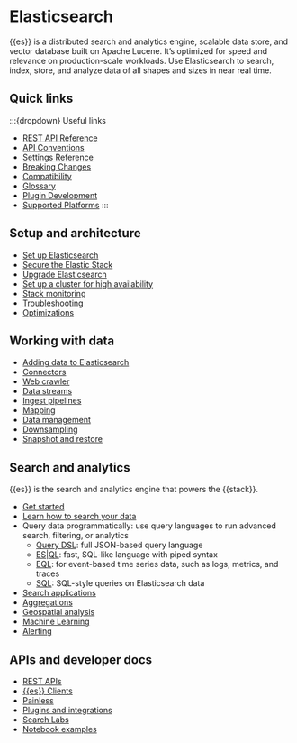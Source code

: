 # Elasticsearch

{{es}} is a distributed search and analytics engine, scalable data store, and vector database built on Apache Lucene. It’s optimized for speed and relevance on production-scale workloads. Use Elasticsearch to search, index, store, and analyze data of all shapes and sizes in near real time.

## Quick links

:::{dropdown} Useful links

- [REST API Reference](./rest-apis/index.md)
- [API Conventions](./rest-apis/api-conventions.md)
- [Settings Reference](https://www.elastic.co/guide/en/elasticsearch/reference/current/settings.html)
- [Breaking Changes](https://www.elastic.co/guide/en/elasticsearch/reference/current/breaking-changes.html)
- [Compatibility](./rest-apis/compatibility.md)
- [Glossary](https://www.elastic.co/guide/en/elasticsearch/reference/current/glossary.html)
- [Plugin Development](https://www.elastic.co/guide/en/elasticsearch/plugins/current/index.html)
- [Supported Platforms](https://www.elastic.co/support/matrix#matrix_jvm)
:::

## Setup and architecture

- [Set up Elasticsearch](docs-content://deploy-manage/deploy/self-managed/installing-elasticsearch.md)
- [Secure the Elastic Stack](docs-content://deploy-manage/security.md)
- [Upgrade Elasticsearch](docs-content://deploy-manage/upgrade/deployment-or-cluster.md)
- [Set up a cluster for high availability](docs-content://deploy-manage/tools.md)
- [Stack monitoring](docs-content://deploy-manage/monitor/stack-monitoring.md)
- [Troubleshooting](docs-content://troubleshoot/elasticsearch.md)
- [Optimizations](docs-content://deploy-manage/production-guidance/optimize-performance.md)

## Working with data

- [Adding data to Elasticsearch](docs-content://manage-data/ingest.md)
- [Connectors](https://www.elastic.co/docs/reference/search-connectors)
- [Web crawler](https://www.elastic.co/search-labs/blog/elastic-open-crawler-release)
- [Data streams](docs-content://manage-data/data-store/data-streams.md)
- [Ingest pipelines](docs-content://manage-data/ingest/transform-enrich/ingest-pipelines.md)
- [Mapping](docs-content://manage-data/data-store/mapping.md)
- [Data management](docs-content://manage-data/lifecycle.md)
- [Downsampling](docs-content://manage-data/lifecycle.md)
- [Snapshot and restore](docs-content://deploy-manage/tools/snapshot-and-restore.md)

## Search and analytics

{{es}} is the search and analytics engine that powers the {{stack}}.

- [Get started](docs-content://get-started/index.md)
- [Learn how to search your data](docs-content://solutions/search/querying-for-search.md)
- Query data programmatically: use query languages to run advanced search, filtering, or analytics
  - [Query DSL](docs-content://explore-analyze/query-filter/languages/querydsl.md): full JSON-based query language
  - [ES|QL](docs-content://explore-analyze/query-filter/languages/esql.md): fast, SQL-like language with piped syntax
  - [EQL](docs-content://explore-analyze/query-filter/languages/eql.md): for event-based time series data, such as logs, metrics, and traces
  - [SQL](docs-content://explore-analyze/query-filter/languages/sql.md): SQL-style queries on Elasticsearch data
- [Search applications](docs-content://solutions/search/search-applications.md)
- [Aggregations](docs-content://explore-analyze/query-filter/aggregations.md)
- [Geospatial analysis](docs-content://explore-analyze/geospatial-analysis.md)
- [Machine Learning](docs-content://explore-analyze/machine-learning.md)
- [Alerting](docs-content://explore-analyze/alerts-cases.md)

## APIs and developer docs

- [REST APIs](https://www.elastic.co/docs/reference/elasticsearch/rest-apis)
- [{{es}} Clients](https://www.elastic.co/docs/reference/elasticsearch-clients)
- [Painless](https://www.elastic.co/docs/reference/scripting-languages/painless/painless)
- [Plugins and integrations](https://www.elastic.co/docs/reference/elasticsearch/plugins)
- [Search Labs](https://www.elastic.co/search-labs)
- [Notebook examples](https://www.elastic.co/search-labs/tutorials/examples)
